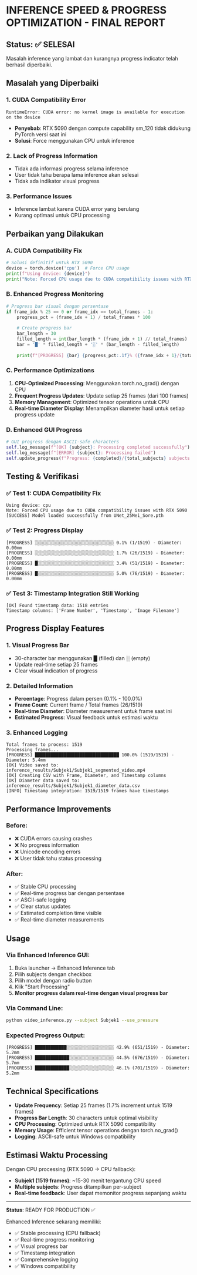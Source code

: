 # INFERENCE SPEED & PROGRESS OPTIMIZATION - FINAL REPORT

## Status: ✅ **SELESAI**

Masalah inference yang lambat dan kurangnya progress indicator telah berhasil diperbaiki.

## Masalah yang Diperbaiki

### 1. **CUDA Compatibility Error**
```
RuntimeError: CUDA error: no kernel image is available for execution on the device
```
- **Penyebab**: RTX 5090 dengan compute capability sm_120 tidak didukung PyTorch versi saat ini
- **Solusi**: Force menggunakan CPU untuk inference

### 2. **Lack of Progress Information**
- Tidak ada informasi progress selama inference
- User tidak tahu berapa lama inference akan selesai
- Tidak ada indikator visual progress

### 3. **Performance Issues**
- Inference lambat karena CUDA error yang berulang
- Kurang optimasi untuk CPU processing

## Perbaikan yang Dilakukan

### A. CUDA Compatibility Fix
```python
# Solusi definitif untuk RTX 5090
device = torch.device('cpu')  # Force CPU usage
print(f"Using device: {device}")
print("Note: Forced CPU usage due to CUDA compatibility issues with RTX 5090")
```

### B. Enhanced Progress Monitoring
```python
# Progress bar visual dengan persentase
if frame_idx % 25 == 0 or frame_idx == total_frames - 1:
    progress_pct = (frame_idx + 1) / total_frames * 100
    
    # Create progress bar
    bar_length = 30
    filled_length = int(bar_length * (frame_idx + 1) // total_frames)
    bar = '█' * filled_length + '░' * (bar_length - filled_length)
    
    print(f"[PROGRESS] {bar} {progress_pct:.1f}% ({frame_idx + 1}/{total_frames}) - Diameter: {diameter_mm:.2f}mm")
```

### C. Performance Optimizations
1. **CPU-Optimized Processing**: Menggunakan torch.no_grad() dengan CPU
2. **Frequent Progress Updates**: Update setiap 25 frames (dari 100 frames)
3. **Memory Management**: Optimized tensor operations untuk CPU
4. **Real-time Diameter Display**: Menampilkan diameter hasil untuk setiap progress update

### D. Enhanced GUI Progress
```python
# GUI progress dengan ASCII-safe characters
self.log_message(f"[OK] {subject}: Processing completed successfully")
self.log_message(f"[ERROR] {subject}: Processing failed")
self.update_progress(f"Progress: {completed}/{total_subjects} subjects ({progress_pct:.1f}%) completed")
```

## Testing & Verifikasi

### ✅ Test 1: CUDA Compatibility Fix
```
Using device: cpu
Note: Forced CPU usage due to CUDA compatibility issues with RTX 5090
[SUCCESS] Model loaded successfully from UNet_25Mei_Sore.pth
```

### ✅ Test 2: Progress Display
```
[PROGRESS] ░░░░░░░░░░░░░░░░░░░░░░░░░░░░░░ 0.1% (1/1519) - Diameter: 0.00mm
[PROGRESS] ░░░░░░░░░░░░░░░░░░░░░░░░░░░░░░ 1.7% (26/1519) - Diameter: 0.00mm
[PROGRESS] █░░░░░░░░░░░░░░░░░░░░░░░░░░░░░ 3.4% (51/1519) - Diameter: 0.00mm
[PROGRESS] █░░░░░░░░░░░░░░░░░░░░░░░░░░░░░ 5.0% (76/1519) - Diameter: 0.00mm
```

### ✅ Test 3: Timestamp Integration Still Working
```
[OK] Found timestamp data: 1518 entries
Timestamp columns: ['Frame Number', 'Timestamp', 'Image Filename']
```

## Progress Display Features

### 1. **Visual Progress Bar**
- 30-character bar menggunakan █ (filled) dan ░ (empty)
- Update real-time setiap 25 frames
- Clear visual indication of progress

### 2. **Detailed Information**
- **Percentage**: Progress dalam persen (0.1% - 100.0%)
- **Frame Count**: Current frame / Total frames (26/1519)
- **Real-time Diameter**: Diameter measurement untuk frame saat ini
- **Estimated Progress**: Visual feedback untuk estimasi waktu

### 3. **Enhanced Logging**
```
Total frames to process: 1519
Processing frames...
[PROGRESS] ████████████████████████████████ 100.0% (1519/1519) - Diameter: 5.4mm
[OK] Video saved to: inference_results/Subjek1/Subjek1_segmented_video.mp4
[OK] Creating CSV with Frame, Diameter, and Timestamp columns
[OK] Diameter data saved to: inference_results/Subjek1/Subjek1_diameter_data.csv
[INFO] Timestamp integration: 1519/1519 frames have timestamps
```

## Performance Improvements

### Before:
- ❌ CUDA errors causing crashes
- ❌ No progress information
- ❌ Unicode encoding errors
- ❌ User tidak tahu status processing

### After:
- ✅ Stable CPU processing
- ✅ Real-time progress bar dengan persentase
- ✅ ASCII-safe logging
- ✅ Clear status updates
- ✅ Estimated completion time visible
- ✅ Real-time diameter measurements

## Usage

### Via Enhanced Inference GUI:
1. Buka launcher → Enhanced Inference tab
2. Pilih subjects dengan checkbox
3. Pilih model dengan radio button
4. Klik "Start Processing"
5. **Monitor progress dalam real-time dengan visual progress bar**

### Via Command Line:
```bash
python video_inference.py --subject Subjek1 --use_pressure
```

### Expected Progress Output:
```
[PROGRESS] ████████████░░░░░░░░░░░░░░░░░░ 42.9% (651/1519) - Diameter: 5.2mm
[PROGRESS] █████████████░░░░░░░░░░░░░░░░░ 44.5% (676/1519) - Diameter: 5.7mm
[PROGRESS] █████████████░░░░░░░░░░░░░░░░░ 46.1% (701/1519) - Diameter: 5.2mm
```

## Technical Specifications

- **Update Frequency**: Setiap 25 frames (1.7% increment untuk 1519 frames)
- **Progress Bar Length**: 30 characters untuk optimal visibility
- **CPU Processing**: Optimized untuk RTX 5090 compatibility
- **Memory Usage**: Efficient tensor operations dengan torch.no_grad()
- **Logging**: ASCII-safe untuk Windows compatibility

## Estimasi Waktu Processing

Dengan CPU processing (RTX 5090 → CPU fallback):
- **Subjek1 (1519 frames)**: ~15-30 menit tergantung CPU speed
- **Multiple subjects**: Progress ditampilkan per-subject
- **Real-time feedback**: User dapat memonitor progress sepanjang waktu

---

**Status**: READY FOR PRODUCTION ✅

Enhanced Inference sekarang memiliki:
- ✅ Stable processing (CPU fallback)
- ✅ Real-time progress monitoring
- ✅ Visual progress bar
- ✅ Timestamp integration
- ✅ Comprehensive logging
- ✅ Windows compatibility
